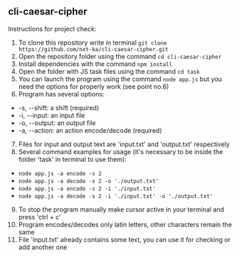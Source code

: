 ## cli-caesar-cipher

Instructions for project check:
1. To clone this repository write in terminal `git clone https://github.com/net-ka/cli-caesar-cipher.git`
2. Open the repository folder using the command `cd cli-caesar-cipher`
3. Install dependencies with the command `npm install`
4. Open the folder with JS task files using the command `cd task`
5. You can launch the program using the command `node app.js` but you need the options for properly work (see point no.6)
6. Program has several options:
  * -s, --shift: a shift (required)
  * -i, --input: an input file
  * -o, --output: an output file
  * -a, --action: an action encode/decode (required)
7. Files for input and output text are 'input.txt' and 'output.txt' respectively
8. Several command examples for usage (it's necessary to be inside the folder 'task' in terminal to use them):
  * `node app.js -a encode -s 2`
  * `node app.js -a decode -s 2 -o './output.txt'`
  * `node app.js -a encode -s 2 -i './input.txt'`
  * `node app.js -a decode -s 2 -i './input.txt' -o './output.txt'`
9. To stop the program manually make cursor active in your terminal and press 'ctrl + c'
10. Program encodes/decodes only latin letters, other characters remain the same
11. File 'input.txt' already contains some text, you can use it for checking or add another one